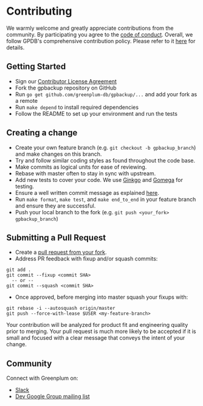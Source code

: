 # Contributing

We warmly welcome and greatly appreciate contributions from the
community. By participating you agree to the [code of
conduct](https://github.com/greenplum-db/gpbackup/blob/master/CODE-OF-CONDUCT.md).
Overall, we follow GPDB's comprehensive contribution policy. Please
refer to it [here](https://github.com/greenplum-db/gpdb#contributing)
for details.

## Getting Started

* Sign our [Contributor License Agreement](https://cla.pivotal.io/sign/greenplum)
* Fork the gpbackup repository on GitHub
* Run `go get github.com/greenplum-db/gpbackup/...` and add your fork as a remote
* Run `make depend` to install required dependencies
* Follow the README to set up your environment and run the tests

## Creating a change

* Create your own feature branch (e.g. `git checkout -b
  gpbackup_branch`) and make changes on this branch.
* Try and follow similar coding styles as found throughout the code
  base.
* Make commits as logical units for ease of reviewing.
* Rebase with master often to stay in sync with upstream.
* Add new tests to cover your code. We use
  [Ginkgo](http://onsi.github.io/ginkgo/) and
  [Gomega](https://onsi.github.io/gomega/) for testing.
* Ensure a well written commit message as explained
  [here](https://chris.beams.io/posts/git-commit/).
* Run `make format`, `make test`, and `make end_to_end` in your
  feature branch and ensure they are successful.
* Push your local branch to the fork (e.g. `git push <your_fork>
  gpbackup_branch`)

## Submitting a Pull Request

* Create a [pull request from your
  fork](https://docs.github.com/en/github/collaborating-with-issues-and-pull-requests/creating-a-pull-request-from-a-fork).
* Address PR feedback with fixup and/or squash commits:
```
git add .
git commit --fixup <commit SHA>
  -- or --
git commit --squash <commit SHA>
```
* Once approved, before merging into master squash your fixups with:
```
git rebase -i --autosquash origin/master
git push --force-with-lease $USER <my-feature-branch>
```

Your contribution will be analyzed for product fit and engineering
quality prior to merging. Your pull request is much more likely to be
accepted if it is small and focused with a clear message that conveys
the intent of your change.

## Community

Connect with Greenplum on:
* [Slack](https://greenplum.slack.com/)
* [Dev Google Group mailing list](https://groups.google.com/a/greenplum.org/forum/#!forum/gpdb-dev/join)
